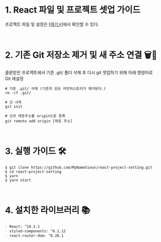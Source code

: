 # 1. React 파일 및 프로젝트 셋업 가이드

프로젝트 파일 및 설정은 [[여기↗]](https://mynamesieun.github.io/react/React-%ED%8C%8C%EC%9D%BC-%EB%B0%8F-%ED%94%84%EB%A1%9C%EC%A0%9D%ED%8A%B8-%EC%85%8B%EC%97%85/)에서 확인할 수 있다.

<br>

# 2. 기존 Git 저장소 제거 및 새 주소 연결 🗑️🔄

클론받은 프로젝트에서 기존 .git/ 폴더 삭제 후 다시 git 셋업하기 위해 아래 명령어로 Git 재설정

```shell
# 기존 .git/ 삭제 (기존의 모든 커밋히스토리가 제거된다.)
rm -rf .git/

# 깃 시작
git init

# 신규 레포주소를 origin으로 등록
git remote add origin [레포 주소]
```

<br>

# 3. 실행 가이드 🛠️

```shell
$ git clone https://github.com/MyNameSieun/react-project-setting.git
$ cd react-project-setting
$ yarn
$ yarn start
```

<br>

# 4. 설치한 라이브러리 📚

```markdown
- React: ^18.3.1
- styled-components: ^6.1.12
- react-router-dom: ^6.26.1
```

<br>
